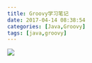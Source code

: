 ```yaml
---
title: Groovy学习笔记
date: 2017-04-14 08:38:54
categories: [Java,Groovy]
tags: [java,groovy]
---
```


<div style="overflow: scroll">
    <img src="/img/java/groovy/groovy.svg" style="max-width: 5000px">
</div>
